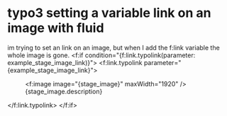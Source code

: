 
# typo3 setting a variable link on an image with fluid

im trying to set an link on an image, but when I add the f:link variable the whole image is gone.
<f:if condition="{f:link.typolink(parameter: example_stage_image_link)}">
  <f:link.typolink parameter="{example_stage_image_link}">
     <figure class="stage--image">
       <f:image image="{stage_image}" maxWidth="1920" />
         <!--TYPO3SEARCH_end--><div class="image-credit">{stage_image.description}</div><!--TYPO3SEARCH_begin-->
     </figure>
  </f:link.typolink>
 </f:if>


        